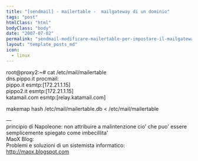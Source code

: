 ```yaml
---
title: "[sendmail] - mailertable -  mailgateway di un dominio"
tags: "post"
htmlClass: "html"
bodyClass: "body"
date: "2007-07-02"
permalink: "sendmail-modificare-mailertable-per-impostare-il-mailgateway-di-un-dominio/"
layout: "template_posts_md"
icon:
  - linux
---
```

<p>root@proxy2:~# cat /etc/mail/mailertable<br />dns.pippo.it  procmail:<br />pippo.it      esmtp:[172.21.1.15]<br />pippo2.it esmtp:[172.21.1.15]<br />katamail.com    esmtp:[relay.katamail.com]</p>
<p>makemap hash /etc/mail/mailertable.db &lt; /etc/mail/mailertable</p>
<p>&#8212; <br />principio di Napoleone: non attribuire a malintenzione cio&#39; che puo&#39; essere semplicemente spiegato come imbecillita&#39;<br />MaoX Blog:<br />Problemi e soluzioni di un sistemista informatico:<br /><a href="http://maox.blogspot.com">http://maox.blogspot.com</a></p>
